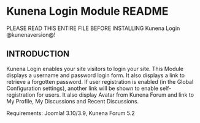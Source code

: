 # Kunena Login Module README

PLEASE READ THIS ENTIRE FILE BEFORE INSTALLING Kunena Login @kunenaversion@!

## INTRODUCTION


Kunena Login enables your site visitors to login your site. This Module displays
a username and password login form. It also displays a link to retrieve a
forgotten password. If user registration is enabled (in the Global
Configuration settings), another link will be shown to enable self-registration
for users. It also display Avatar from Kunena Forum and link to My Profile,
My Discussions and Recent Discussions.

Requirements: Joomla! 3.10/3.9, Kunena Forum 5.2


